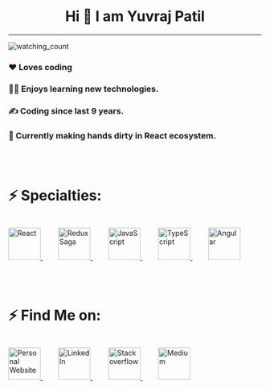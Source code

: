 <h1 align="center">
  
</h1>

<h1 align="center">
  Hi 👋 I am Yuvraj Patil
</h1>

<hr>

<p align="left"> 
  <img src="https://komarev.com/ghpvc/?username=yuvi1422&color=brightgreen" alt="watching_count" />
</p>

<h3>❤️ Loves coding<br></h3>
<h3>🏄‍♂️ Enjoys learning new technologies.</h3>
<h3>✍️ Coding since last 9 years.</h3>
<h3>🌱 Currently making hands dirty in React ecosystem.</h3>
                                                              
                                                          
<br><br>

<h1>
⚡ Specialties:
</h1>

<br>

<a href="#">
  <img title="React" style="width:4rem; height:auto" src="https://user-images.githubusercontent.com/5191208/135761608-a705d42f-1a38-4e72-ba3c-1c0bbcd20543.png"/>
</a>
&nbsp;&nbsp;&nbsp;&nbsp;&nbsp;&nbsp;&nbsp;

<a href="#">
  <img title="Redux Saga" style="width:4rem; height:auto" src="https://user-images.githubusercontent.com/5191208/135762531-abfefe5e-6b36-4d81-82ac-34f26d1648fe.png"/>
</a>
&nbsp;&nbsp;&nbsp;&nbsp;&nbsp;&nbsp;&nbsp;

<a href="#">
  <img title="JavaScript" style="width:4rem; height:auto" src="https://user-images.githubusercontent.com/5191208/135764730-a29a6935-596e-42d9-b3dc-44e8f21c10d9.png"/>
</a>
&nbsp;&nbsp;&nbsp;&nbsp;&nbsp;&nbsp;&nbsp;

<a href="#">
  <img title="TypeScript" style="width:4rem; height:auto" src="https://user-images.githubusercontent.com/5191208/135764624-04cfdc2c-022b-4826-a082-df14982bf12c.png"/>
</a>
&nbsp;&nbsp;&nbsp;&nbsp;&nbsp;&nbsp;&nbsp;

<a href="#">
  <img title="Angular" style="width:4rem; height:auto" src="https://user-images.githubusercontent.com/5191208/135764552-0f956a91-27c2-465d-82ed-209a7338c099.png"/>
</a>

<br><br>

<h1>
⚡ Find Me on:
</h1>


<br>

<a href="http://www.yuvrajpatil.com" target="_blank">
  <img title="Personal Website" style="width:4rem; height:auto" src="https://user-images.githubusercontent.com/5191208/135764150-0751d7ae-7722-49a7-9443-994ce9537447.png"/>
</a>
&nbsp;&nbsp;&nbsp;&nbsp;&nbsp;&nbsp;&nbsp;

<a href="https://www.linkedin.com/in/yuvi1422/" target="_blank">
  <img title="LinkedIn" style="width:4rem; height:auto" src="https://user-images.githubusercontent.com/5191208/135764013-aab34e79-8a94-468d-903e-1b7430581709.png"/>
</a>
&nbsp;&nbsp;&nbsp;&nbsp;&nbsp;&nbsp;&nbsp;

<a href="https://stackoverflow.com/users/1802179/yuvraj-patil?tab=profile" target="_blank">
  <img title="Stackoverflow" style="width:4rem; height:auto" src="https://user-images.githubusercontent.com/5191208/135764014-d4c9df11-6b51-4e8d-bb4f-ce2836c67828.png"/>
</a>
&nbsp;&nbsp;&nbsp;&nbsp;&nbsp;&nbsp;&nbsp;

<a href="https://yuvraj-patil.medium.com/" target="_blank">
  <img title="Medium" style="width:4rem; height:auto" src="https://user-images.githubusercontent.com/5191208/135764234-1410dfbd-e488-49d0-97cd-f39a48eeac70.jpg"/>
</a>


<!--
**yuvi1422/yuvi1422** is a ✨ _special_ ✨ repository because its `README.md` (this file) appears on your GitHub profile.

Here are some ideas to get you started:

- 🔭 I’m currently working on ...
- 🌱 I’m currently learning ...
- 👯 I’m looking to collaborate on ...
- 🤔 I’m looking for help with ...
- 💬 Ask me about ...
- 📫 How to reach me: ...
- 😄 Pronouns: ...
- ⚡ Fun fact: ...
-->
